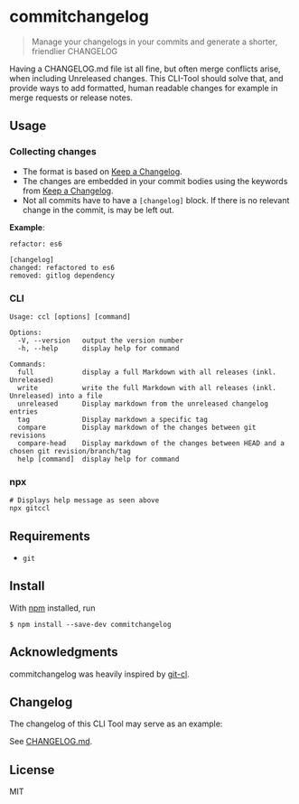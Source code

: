 # commitchangelog

> Manage your changelogs in your commits and generate a shorter, friendlier CHANGELOG

Having a CHANGELOG.md file ist all fine, but often merge conflicts arise, when including Unreleased changes.
This CLI-Tool should solve that, and provide ways to add formatted, human readable changes for example in merge requests or release notes.

## Usage
### Collecting changes

- The format is based on [Keep a Changelog](http://keepachangelog.com/).
- The changes are embedded in your commit bodies using the keywords from  [Keep a Changelog](http://keepachangelog.com/).
- Not all commits have to have a `[changelog]` block. If there is no relevant change in the commit, is may be left out.

**Example**:
```text
refactor: es6

[changelog]
changed: refactored to es6
removed: gitlog dependency
```

### CLI
```shell
Usage: ccl [options] [command]

Options:
  -V, --version   output the version number
  -h, --help      display help for command

Commands:
  full            display a full Markdown with all releases (inkl. Unreleased)
  write           write the full Markdown with all releases (inkl. Unreleased) into a file
  unreleased      Display markdown from the unreleased changelog entries
  tag             Display markdown a specific tag
  compare         Display markdown of the changes between git revisions
  compare-head    Display markdown of the changes between HEAD and a chosen git revision/branch/tag
  help [command]  display help for command
```

### npx
```shell
# Displays help message as seen above
npx gitccl
```

## Requirements

- `git`

## Install

With [npm](https://npmjs.org/) installed, run

```
$ npm install --save-dev commitchangelog
```

## Acknowledgments


commitchangelog was heavily inspired by [git-cl](https://github.com/uptech/git-cl).

## Changelog

The changelog of this CLI Tool may serve as an example:

See [CHANGELOG.md](https://github.com/ltakacs95/commitchangelog/blob/main/CHANGELOG.md).

## License

MIT
